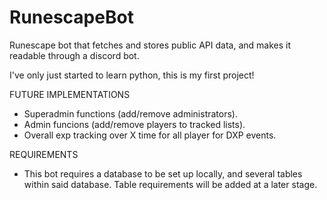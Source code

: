# RunescapeBot
Runescape bot that fetches and stores public API data, and makes it readable through a discord bot.

I've only just started to learn python, this is my first project!

FUTURE IMPLEMENTATIONS
-  Superadmin functions (add/remove administrators).
-  Admin funcions (add/remove players to tracked lists).
-  Overall exp tracking over X time for all player for DXP events.

REQUIREMENTS
-  This bot requires a database to be set up locally, and several tables within said database. Table requirements will be added at a later stage.